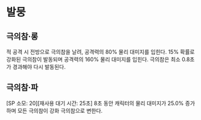 # 발뭉

## 극의참·롱

적 공격 시 전방으로 극의참을 날려, 공격력의 80% 물리 대미지를 입힌다. 15% 확률로 강화된 극의참이 발동되며 공격력의 160% 물리 대미지를 입힌다. 극의참은 최소 0.8초가 경과해야 다시 발동된다.

## 극의참·파

[SP 소모: 20][재사용 대기 시간: 25초] 8초 동안 캐릭터의 물리 대미지가 25.0% 증가하며 모든 극의참이 강화 극의참으로 변한다.
